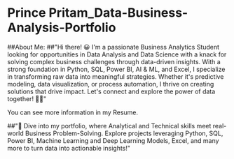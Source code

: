 # Prince Pritam_Data-Business-Analysis-Portfolio
##About Me:
##"Hi there! 😀 I'm a passionate Business Analytics Student looking for opportunities in Data Analysis and Data Science with a knack for solving complex business challenges through data-driven insights. With a strong foundation in Python, SQL, Power BI, AI & ML, and Excel, I specialize in transforming raw data into meaningful strategies. Whether it's predictive modeling, data visualization, or process automation, I thrive on creating solutions that drive impact. Let's connect and explore the power of data together! 🤜🤛"

You can see more information in my Resume.


##"🚀 Dive into my portfolio, where Analytical and Technical skills meet real-world Business Problem-Solving. Explore projects leveraging Python, SQL, Power BI, Machine Learning and Deep Learning Models, Excel, and many more to turn data into actionable insights!"

